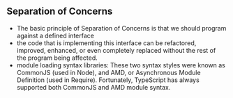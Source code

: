 ## Separation of Concerns

*  The basic principle of Separation of Concerns is that we should program against a defined interface
*  the code that is implementing this interface can be refactored, improved, enhanced, or even completely replaced without the rest of the program being affected. 
* module loading syntax libraries: These two syntax styles were known as CommonJS (used in Node), and AMD, or Asynchronous Module Definition (used in Require). Fortunately, TypeScript has always supported both CommonJS and AMD module syntax.